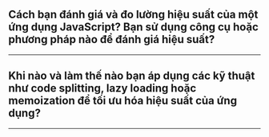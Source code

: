 ## Cách bạn đánh giá và đo lường hiệu suất của một ứng dụng JavaScript? Bạn sử dụng công cụ hoặc phương pháp nào để đánh giá hiệu suất?

---

## Khi nào và làm thế nào bạn áp dụng các kỹ thuật như code splitting, lazy loading hoặc memoization để tối ưu hóa hiệu suất của ứng dụng?

---